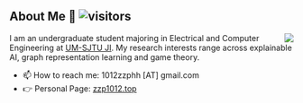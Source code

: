 ## About Me 👋 ![visitors](https://visitor-badge.glitch.me/badge?page_id=zzp1012.zzp1012)
<img align="right" src="https://github-readme-stats.vercel.app/api?username=zzp1012&show_icons=true&icon_color=805AD5&text_color=718096&bg_color=ffffff&hide_title=true" />

I am an undergraduate student majoring in Electrical and Computer Engineering at [UM-SJTU JI](https://www.ji.sjtu.edu.cn/). My research interests range across explainable AI, graph representation learning and game theory.

- 📫 How to reach me: 1012zzphh [AT] gmail.com
- 👉 Personal Page: [zzp1012.top](http://zzp1012.top/)
